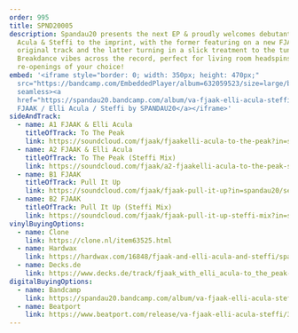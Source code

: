 ```yaml
---
order: 995
title: SPND20005
description: Spandau20 presents the next EP & proudly welcomes debutants Elli
  Acula & Steffi to the imprint, with the former featuring on a new FJAAK
  original track and the latter turning in a slick treatment to the tune.
  Breakdance vibes across the record, perfect for living room headspins or club
  re-openings of your choice!
embed: '<iframe style="border: 0; width: 350px; height: 470px;"
  src="https://bandcamp.com/EmbeddedPlayer/album=632059523/size=large/bgcol=ffffff/linkcol=0687f5/tracklist=false/transparent=true/"
  seamless><a
  href="https://spandau20.bandcamp.com/album/va-fjaak-elli-acula-steffi">VA -
  FJAAK / Elli Acula / Steffi by SPANDAU20</a></iframe>'
sideAndTrack:
  - name: A1 FJAAK & Elli Acula
    titleOfTrack: To The Peak
    link: https://soundcloud.com/fjaak/fjaakelli-acula-to-the-peak?in=spandau20/sets/spnd20-005
  - name: A2 FJAAK & Elli Acula
    titleOfTrack: To The Peak (Steffi Mix)
    link: https://soundcloud.com/fjaak/a2-fjaakelli-acula-to-the-peak-steffi-remixsnippet?in=spandau20/sets/spnd20-005
  - name: B1 FJAAK
    titleOfTrack: Pull It Up
    link: https://soundcloud.com/fjaak/fjaak-pull-it-up?in=spandau20/sets/spnd20-005
  - name: B2 FJAAK
    titleOfTrack: Pull It Up (Steffi Mix)
    link: https://soundcloud.com/fjaak/fjaak-pull-it-up-steffi-mix?in=spandau20/sets/spnd20-005
vinylBuyingOptions:
  - name: Clone
    link: https://clone.nl/item63525.html
  - name: Hardwax
    link: https://hardwax.com/16848/fjaak-and-elli-acula-and-steffi/spandau20-005/
  - name: Decks.de
    link: https://www.decks.de/track/fjaak_with_elli_acula-to_the_peak-pull_it_up/chq-u1
digitalBuyingOptions:
  - name: Bandcamp
    link: https://spandau20.bandcamp.com/album/va-fjaak-elli-acula-steffi
  - name: Beatport
    link: https://www.beatport.com/release/va-fjaak-elli-acula-steffi/3408266
---
```

